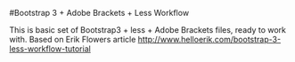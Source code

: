 #Bootstrap 3 + Adobe Brackets + Less Workflow 

This is basic set of Bootstrap3 + less + Adobe Brackets files, ready to work with.
Based on Erik Flowers article http://www.helloerik.com/bootstrap-3-less-workflow-tutorial
